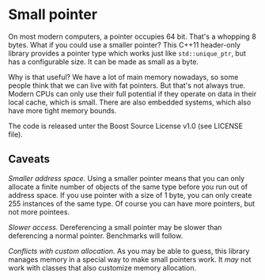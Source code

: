 # Small pointer

On most modern computers, a pointer occupies 64 bit. That's a whopping 8 bytes. What if you could use a smaller pointer? This C++11 header-only library provides a pointer type which works just like `std::unique_ptr`, but has a configurable size. It can be made as small as a byte.

Why is that useful? We have a lot of main memory nowadays, so some people think that we can live with fat pointers. But that's not always true. Modern CPUs can only use their full potential if they operate on data in their local cache, which is small. There are also embedded systems, which also have more tight memory bounds.

The code is released unter the Boost Source License v1.0 (see LICENSE file).

## Caveats

*Smaller address space.* Using a smaller pointer means that you can only allocate a finite number of objects of the same type before you run out of address space. If you use pointer with a size of 1 byte, you can only create 255 instances of the same type. Of course you can have more pointers, but not more pointees.

*Slower access.* Dereferencing a small pointer may be slower than deferencing a normal pointer. Benchmarks will follow.

*Conflicts with custom allocation.* As you may be able to guess, this library manages memory in a special way to make small pointers work. It *may* not work with classes that also customize memory allocation.
